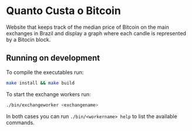 # Quanto Custa o Bitcoin

Website that keeps track of the median price of Bitcoin on the main exchanges in Brazil
and display a graph where each candle is represented by a Bitocin block.

## Running on development

To compile the executables run:

```bash
make install && make build
```

To start the exchange workers run:

```bash
./bin/exchangeworker <exchangename>
```

In both cases you can run `./bin/<workername> help` to list the available commands.

